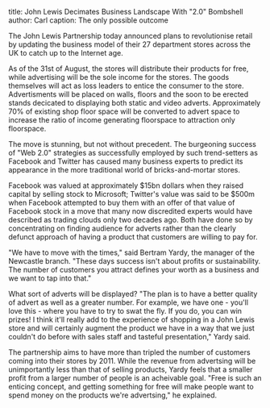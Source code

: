 title: John Lewis Decimates Business Landscape With "2.0" Bombshell
author: Carl
caption: The only possible outcome

<p>
The John Lewis Partnership today announced plans to revolutionise retail by
updating the business model of their 27 department stores across the UK to
catch up to the Internet age.
</p>
<!--BREAK-->
<p>
As of the 31st of August, the stores will distribute their products for free, 
while advertising will be the sole income for the stores. The goods 
themselves will act as loss leaders to entice the consumer to the store. 
Advertisments will be placed on walls, floors and the soon to be erected 
stands decicated to displaying both static and video adverts. Approximately
70% of existing shop floor space will be converted to advert space to 
increase the ratio of income generating floorspace to attraction only floorspace.
</p>
<p>
The move is stunning, but not without precedent. The burgeoning success of 
"Web 2.0" strategies as successfully employed by such trend-setters as Facebook 
and Twitter has caused many business experts to predict its appearance in
the more traditional world of bricks-and-mortar stores. 
</p>
<p>
Facebook was valued at approximately $15bn dollars when they raised capital 
by selling stock to Microsoft; Twitter's value was said to be $500m when 
Facebook attempted to buy them with an offer of that value of Facebook stock
in a move that many now discredited experts would have described as trading 
clouds only two decades ago. Both have done so by concentrating on finding 
audience for adverts rather than the clearly defunct approach of having a product 
that customers are willing to pay for.
</p>
<p>
"We have to move with the times," said Bertram Yardy, the manager of the 
Newcastle branch. "These days success isn't about profits or sustainability. 
The number of customers you attract defines your worth as a business and we 
want to tap into that."
</p>
<p>
What sort of adverts will be displayed? "The plan is to have a better quality
of advert as well as a greater number. For example, we have one - you'll love
this - where you have to try to swat the fly. If you do, you can win prizes! I
think it'll really add to the experience of shopping in a John Lewis store
and will certainly augment the product we have in a way that we just couldn't
do before with sales staff and tasteful presentation," Yardy said.
</p>
<p>
The partnership aims to have more than tripled the number of customers coming 
into their stores by 2011. While the revenue from advertsing will be unimportantly 
less than that of selling products, Yardy feels that a smaller profit from a larger
number of people is an acheivable goal. "Free is such an enticing concept, and 
getting something for free will make people want to spend money on the products
we're advertsing," he explained.
</p>
